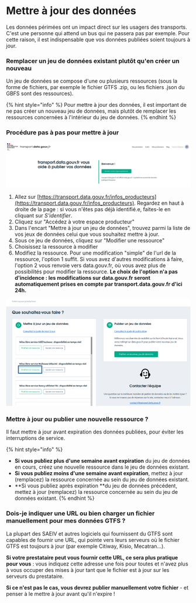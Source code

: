 # Mettre à jour des données

Les données périmées ont un impact direct sur les usagers des transports. C'est une personne qui attend un bus qui ne passera pas par exemple. Pour cette raison, il est indispensable que vos données publiées soient toujours à jour.

### Remplacer un jeu de données existant plutôt qu'en créer un nouveau

Un jeu de données se compose d'une ou plusieurs ressources (sous la forme de fichiers, par exemple le fichier GTFS .zip, ou les fichiers .json du GBFS sont des ressources).

{% hint style="info" %}
Pour mettre à jour des données, il est important de ne pas créer un nouveau jeu de données, mais plutôt de remplacer les ressources concernées à l'intérieur du jeu de données.
{% endhint %}

### Procédure pas à pas pour mettre à jour

![](../.gitbook/assets/screenshot-from-2021-05-20-09-12-59.png)

1. Allez sur [https://transport.data.gouv.fr/infos_producteurs](https://transport.data.gouv.fr/infos_producteurs). Regardez en haut à droite de la page : si vous n'êtes pas déjà identifié.e, faites-le en cliquant sur _S'identifier_.
2. Cliquez sur "Accédez à votre espace producteur"
3. Dans l'encart "Mettre à jour un jeu de données", trouvez parmi la liste de vos jeux de données celui que vous souhaitez mettre à jour.
4. Sous ce jeu de données, cliquez sur "Modifier une ressource"
5. Choisissez la ressource à modifier
6. Modifiez la ressource. Pour une modification "simple" de l'url de la ressource, l'option 1 suffit. Si vous avez d'autres modifications à faire, l'option 2 vous renvoie vers data.gouv.fr, où vous avez plus de possibilités pour modifier la ressource. **Le choix de l'option n'a pas d'incidence : les modifications sur data.gouv.fr seront automatiquement prises en compte par transport.data.gouv.fr d'ici 24h.**

![](../.gitbook/assets/screenshot-from-2021-05-20-09-21-03.png)

### Mettre à jour ou publier une nouvelle ressource ?

Il faut mettre à jour avant expiration des données publiées, pour éviter les interruptions de service.

{% hint style="info" %}
* **Si vous publiez plus d'une semaine avant expiration** du jeu de données en cours, créez une nouvelle ressource dans le jeu de données existant.
* **Si vous publiez moins d'une semaine avant expiration**, mettez à jour (remplacez) la ressource concernée au sein du jeu de données existant.
* **Si vous publiez après expiration **du jeu de données précédent, mettez à jour (remplacez) la ressource concernée au sein du jeu de données existant.
{% endhint %}

### Dois-je indiquer une URL ou bien charger un fichier manuellement pour mes données GTFS ?

La plupart des SAEIV et autres logiciels qui fournissent du GTFS sont capables de fournir une URL, qui pointe vers leurs serveurs où le fichier GTFS est toujours à jour (par exemple Citiway, Kisio, Mecatran...). 

**Si votre prestataire peut vous fournir cette URL, ce sera plus pratique pour vous** : vous indiquez cette adresse une fois pour toutes et n'avez plus à vous occuper des mises à jour tant  que le fichier est à jour sur les serveurs du prestataire.

**Si ce n'est pas le cas, vous devrez publier manuellement votre fichier** - et penser à le mettre à jour avant qu'il n'expire !

###
